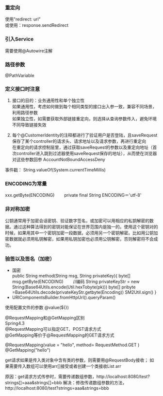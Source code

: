 ### 重定向
使用"redirect: url"  
或使用：response.sendRedirect

### 引入Service
需要使用@Autowire注解

### 路径参数
@PathVariable

### 定义接口时注意
1. 接口的目的：业务通用性和单个独立性  
如果通用性，考虑如何做到每个相同类型的接口出入参一致，兼容不同场景，利用路径参数  
如果独立性，如需要获取外部链接重定向，则选择从查询参数传入，避免环境不同导致链接失效    

2. 每个@CustomerIdentity的注释都进行了验证用户是否登陆，且saveRequest保存了某个controller的请求头、请求地址以及请求参数，再进行重定向  
在重定向的请求控制层里，通过获取saveRequest的参数以及重定向地址（首次controller进入跳到过滤器使用saveRequest保存的地址），从而使在浏览器对这些参数回参
AccountNotBoundAccessDeny

事件戳：
String.valueOf(System.currentTimeMillis)

### ENCODING为常量
xxx.getByte(ENCODING)　　
private final String ENCODING＝'utf-8'

### 非对称加密
公钥通常用于加密会话密钥、验证数字签名，或加密可以用相应的私钥解密的数据。通过这种算法得到的密钥对能保证在世界范围内是独一的。使用这个密钥对的时候，如果用其中一个密钥加密一段数据，必须用另一个密钥解密。比如用公钥加密数据就必须用私钥解密，如果用私钥加密也必须用公钥解密，否则解密将不会成功。

### 验签以及签名（加密）
* 国密  
 public String method(String msg, String privateKey){
   byte[] msg.getByte(ENCODING)　　 //编码
   String privateKeyStr = new String(Base64Utils.encode(Util.hexTobyte(pk)))
   byte[] pribyte =Base64Utils.decode(privateKeyStr.getbyte(Encoding))
   SM2Util.sign()
 }
* URIComponentsBuilder.fromHttpUrl().queryParam()

使用配置文件的参数
@value(${})


@RequestMapping和@GetMapping区别  
Spring4.3  
@RequestMapping可以指定GET、POST请求方式  
@GetMapping等价于@RequestMapping的GET请求方式  

@RequestMapping(value = "hello", method= RequestMethod.GET )  
@GetMapping("hello")  


get请求如果是传入类对象中含有类的参数，则需要用@RequestBody接收；
如果需要传入数组可以使用arr[]接受或者创建一个类接收List<String> arr
 
原因：get请求方式传参时，需要传递数组参数，http://localhost:8080/test?strings[]=aaa&strings[]=bbb
解决：修改传递数组参数的方法，http://localhost:8080/test?strings=aaa&strings=bbb
